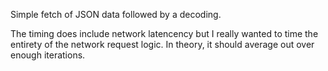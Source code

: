 Simple fetch of JSON data followed by a decoding.

The timing does include network latencency but I really wanted to time the entirety of the network request logic. In theory, it should average out over enough iterations. 
